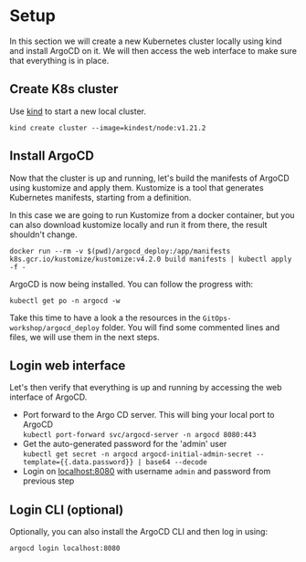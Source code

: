 # Setup

In this section we will create a new Kubernetes cluster locally using kind and install ArgoCD on it.
We will then access the web interface to make sure that everything is in place.

## Create K8s cluster

Use [kind](https://github.com/kubernetes-sigs/kind) to start a new local cluster.

```
kind create cluster --image=kindest/node:v1.21.2
```

## Install ArgoCD

Now that the cluster is up and running, let's build the manifests of ArgoCD using kustomize and apply them.
Kustomize is a tool that generates Kubernetes manifests, starting from a definition.

In this case we are going to run Kustomize from a docker container, but you can also download kustomize locally and run it from there, the result shouldn't change.

```
docker run --rm -v $(pwd)/argocd_deploy:/app/manifests k8s.gcr.io/kustomize/kustomize:v4.2.0 build manifests | kubectl apply -f -
```

ArgoCD is now being installed. You can follow the progress with:

```
kubectl get po -n argocd -w
```

Take this time to have a look a the resources in the `GitOps-workshop/argocd_deploy` folder.
You will find some commented lines and files, we will use them in the next steps.

## Login web interface

Let's then verify that everything is up and running by accessing the web interface of ArgoCD.

* Port forward to the Argo CD server. This will bing your local port to ArgoCD  
  `kubectl port-forward svc/argocd-server -n argocd 8080:443`
* Get the auto-generated password for the 'admin' user  
  `kubectl get secret -n argocd argocd-initial-admin-secret --template={{.data.password}} | base64 --decode`
* Login on [localhost:8080](http://localhost:8080) with username `admin` and password from previous step

## Login CLI (optional)

Optionally, you can also install the ArgoCD CLI and then log in using:

`argocd login localhost:8080`

